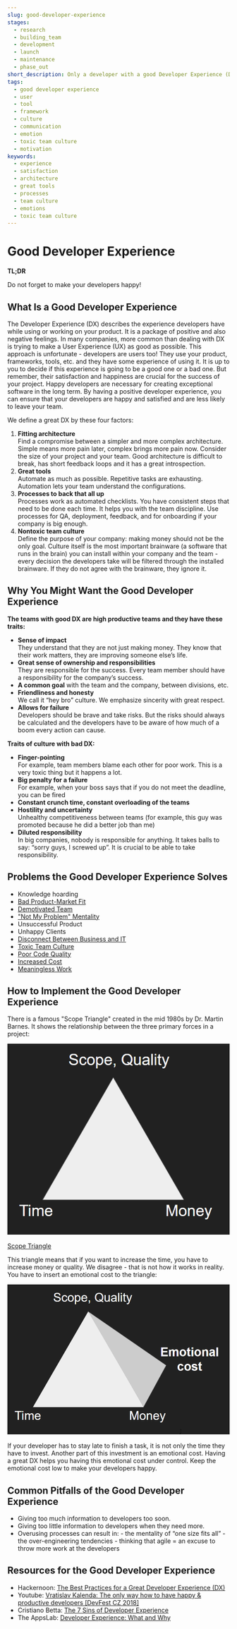 ```yaml
---
slug: good-developer-experience
stages:
  - research
  - building_team
  - development
  - launch
  - maintenance
  - phase_out
short_description: Only a developer with a good Developer Experience (DX) can create exceptional software. If the DX is good, it is less likely that the developers would leave the company. Keeping developers happy should be an integral part of a successful company.
tags:
  - good developer experience
  - user
  - tool
  - framework
  - culture
  - communication
  - emotion
  - toxic team culture
  - motivation
keywords:
  - experience
  - satisfaction
  - architecture
  - great tools
  - processes
  - team culture
  - emotions
  - toxic team culture
---
```


# Good Developer Experience

**TL;DR**

Do not forget to make your developers happy!

## What Is a Good Developer Experience

The Developer Experience (DX) describes the experience developers have while using or working on your product. It is a package of positive and also negative feelings. In many companies, more common than dealing with DX is trying to make a User Experience (UX) as good as possible. This approach is unfortunate - developers are users too! They use your product, frameworks, tools, etc. and they have some experience of using it. It is up to you to decide if this experience is going to be a good one or a bad one. But remember, their satisfaction and happiness are crucial for the success of your project. Happy developers are necessary for creating exceptional software in the long term. By having a positive developer experience, you can ensure that your developers are happy and satisfied and are less likely to leave your team.

We define a great DX by these four factors:

1. **Fitting architecture**  
   Find a compromise between a simpler and more complex architecture. Simple means more pain later, complex brings more pain now. Consider the size of your project and your team. Good architecture is difficult to break, has short feedback loops and it has a great introspection.
2. **Great tools**  
   Automate as much as possible. Repetitive tasks are exhausting. Automation lets your team understand the configurations.
3. **Processes to back that all up**  
   Processes work as automated checklists. You have consistent steps that need to be done each time. It helps you with the team discipline. Use processes for QA, deployment, feedback, and for onboarding if your company is big enough.
4. **Nontoxic team culture**  
   Define the purpose of your company: making money should not be the only goal. Culture itself is the most important brainware (a software that runs in the brain) you can install within your company and the team - every decision the developers take will be filtered through the installed brainware. If they do not agree with the brainware, they ignore it.

## Why You Might Want the Good Developer Experience

**The teams with good DX are high productive teams and they have these traits:**

- **Sense of impact**  
  They understand that they are not just making money. They know that their work matters, they are improving someone else’s life.
- **Great sense of ownership and responsibilities**  
  They are responsible for the success. Every team member should have a responsibility for the company’s success.
- **A common goal**
  with the team and the company, between divisions, etc.
- **Friendliness and honesty**  
  We call it “hey bro” culture. We emphasize sincerity with great respect.
- **Allows for failure**  
  Developers should be brave and take risks. But the risks should always be calculated and the developers have to be aware of how much of a boom every action can cause.

**Traits of culture with bad DX:**

- **Finger-pointing**  
  For example, team members blame each other for poor work. This is a very toxic thing but it happens a lot.
- **Big penalty for a failure**  
  For example, when your boss says that if you do not meet the deadline, you can be fired
- **Constant crunch time, constant overloading of the teams**
- **Hostility and uncertainty**  
  Unhealthy competitiveness between teams (for example, this guy was promoted because he did a better job than me)
- **Diluted responsibility**  
  In big companies, nobody is responsible for anything. It takes balls to say: “sorry guys, I screwed up”. It is crucial to be able to take responsibility.

## Problems the Good Developer Experience Solves

- Knowledge hoarding
- [Bad Product-Market Fit](/problems/bad-product-market-fit)
- [Demotivated Team](/problems/demotivated-team)
- ["Not My Problem" Mentality](/problems/not-my-problem-mentality)
- Unsuccessful Product
- Unhappy Clients
- [Disconnect Between Business and IT](/problems/disconnect-between-business-and-it)
- [Toxic Team Culture](/problems/toxic-team-culture)
- [Poor Code Quality](/problems/poor-code-quality)
- [Increased Cost](/problems/increased-cost)
- [Meaningless Work](/problems/meaningless-work)

## How to Implement the Good Developer Experience

There is a famous "Scope Triangle" created in the mid 1980s by Dr. Martin Barnes. It shows the relationship between the three primary forces in a project:

![Scope Triangle](/files/scope_triangle.png)

[Scope Triangle](https://www.projectsmart.co.uk/project-management-scope-triangle.php)

This triangle means that if you want to increase the time, you have to increase money or quality.
We disagree - that is not how it works in reality. You have to insert an emotional cost to the triangle:

![Emotional Cost](/files/emotional_cost.png)

If your developer has to stay late to finish a task, it is not only the time they have to invest. Another part of this investment is an emotional cost. Having a great DX helps you having this emotional cost under control. Keep the emotional cost low to make your developers happy.

## Common Pitfalls of the Good Developer Experience

- Giving too much information to developers too soon.
- Giving too little information to developers when they need more.
- Overusing processes can result in: - the mentality of “one size fits all” - the over-engineering tendencies - thinking that agile = an excuse to throw more work at the developers

## Resources for the Good Developer Experience

- Hackernoon: [The Best Practices for a Great Developer Experience (DX)](https://hackernoon.com/the-best-practices-for-a-great-developer-experience-dx-9036834382b0)
- Youtube: [Vratislav Kalenda: The only way how to have happy & productive developers [DevFest CZ 2018]](https://www.youtube.com/watch?v=X4NSLo97Az8)
- Cristiano Betta: [The 7 Sins of Developer Experience](https://betta.io/blog/2017/11/10/the-seven-sins-of-developer-experience/)
- The AppsLab: [Developer Experience: What and Why](http://theappslab.com/2017/04/04/developer-experience-what-and-why/)
